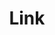 ---
title: Link
tags: ["link", "connect", "chain", "URL", "hyperlink", "web", "internet"]
icon: link
svg: '<svg xmlns="http://www.w3.org/2000/svg" width="24" height="24" fill="none" viewBox="0 0 24 24" stroke-width="1.5" stroke-linecap="round" stroke-linejoin="round" stroke="currentColor"><path d="M9 16.5c-3.317 0-7-.493-7-4.5 0-4.012 3.682-4.5 7-4.5M9 12h6m0-4.5c3.269 0 7 .679 7 4.5 0 3.821-3.731 4.5-7 4.5"/></svg>'
---